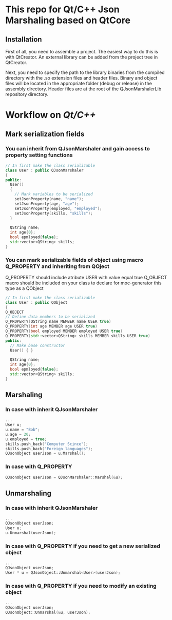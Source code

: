 # This repo for Qt/C++ Json Marshaling based on QtCore

## Installation
First of all, you need to assemble a project. The easiest way to do this is with QtCreator. An external library can be added from the project tree in QtCreator.

Next, you need to specify the path to the library binaries from the compiled directory with the .so extension files and header files.
Binary and object files will be located in the appropriate folder (debug or release) in the assembly directory.
Header files are at the root of the QJsonMarshalerLib repository directory.

# Workflow on _Qt/C++_
## Mark serialization fields
### You can inherit from QJsonMarshaler and gain access to property setting functions
```C++
// In first make the class serializable
class User : public QJsonMarshaler
{
public:
  User()
  {
    // Mark variables to be serialized
    setJsonProperty(name, "name");
    setJsonProperty(age, "age");
    setJsonProperty(employed, "employed");
    setJsonProperty(skills, "skills");
  }
  
  QString name;
  int age{0};
  bool epmloyed{false};
  std::vector<QString> skills; 
}
```
### You can mark serializable fields of object using macro Q_PROPERTY and inheriting from QOject
 Q_PROPERTY should include atribute USER with value equal true
 Q_OBJECT macro should be included on your class to declare for moc-generator this type as a QObject
```C++
// In first make the class serializable
class User : public QObject
{
Q_OBJECT
// Define data members to be serialized
Q_PROPERTY(QString name MEMBER name USER true)
Q_PROPERTY(int age MEMBER age USER true)
Q_PROPERTY(bool employed MEMBER employed USER true)
Q_PROPERTY(std::vector<QString> skills MEMBER skills USER true)
public:
  // Make base constructor
  User() { }
 
  QString name;
  int age{0};
  bool epmloyed{false};
  std::vector<QString> skills; 
}
```
## **Marshaling**
### In case with inherit QJsonMarshaler
```C++
...
User u;
u.name = "Bob";
u.age = 20;
u.employed = true;
skills.push_back("Computer Scince");
skills.push_back("Foreign languages");
QJsonObject userJson = u.Marshal();
```
### In case with Q_PROPERTY
```C++
QJsonObject userJson = QJsonMarshaler::Marshal(&u);
```

## **Unmarshaling**
### In case with inherit QJsonMarshaler
```C++
...
QJsonObject userJson;
User u;
u.Unmarshal(userJson);
```
### In case with Q_PROPERTY if you need to get a new serialized object
```C++
...
QJsonObject userJson;
User * u = QJsonObject::Unmarshal<User>(userJson);
```
### In case with Q_PROPERTY if you need to modify an existing object
```C++
...
QJsonObject userJson;
QJsonObject::Unmarshal(&u, userJson);
```


